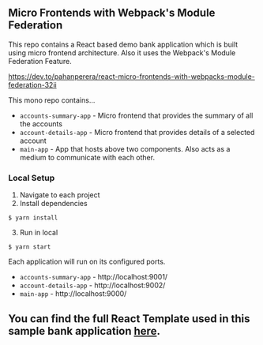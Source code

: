 ## Micro Frontends with Webpack's Module Federation

This repo contains a React based demo bank application which is built using micro frontend architecture. Also it uses the Webpack's Module Federation Feature.

https://dev.to/pahanperera/react-micro-frontends-with-webpacks-module-federation-32ii


This mono repo contains...

- `accounts-summary-app` - Micro frontend that provides the summary of all the accounts
- `account-details-app` - Micro frontend that provides details of a selected account
- `main-app` - App that hosts above two components. Also acts as a medium to communicate with each other.

### Local Setup

1. Navigate to each project
2. Install dependencies

```
$ yarn install
```

3. Run in local

```
$ yarn start
```

Each application will run on its configured ports.

- `accounts-summary-app` - http://localhost:9001/
- `account-details-app` - http://localhost:9002/
- `main-app` - http://localhost:9000/

## You can find the full React Template used in this sample bank application [here](https://pahanperera.gumroad.com/l/GDJBq). 
